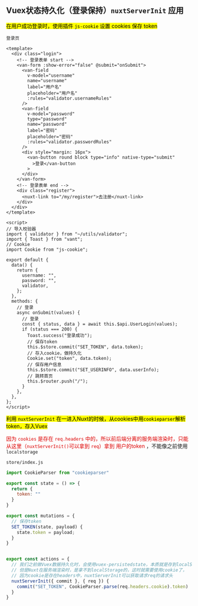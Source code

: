 ## Vuex状态持久化（登录保持）`nuxtServerInit` 应用

<font style="color:#000;background-color:#ff0"> 在用户成功登录时，使用插件 `js-cookie` 设置 cookies 保存 token</font>

`登录页`

```vue
<template>
  <div class="login">
    <!-- 登录表单 start -->
    <van-form :show-error="false" @submit="onSubmit">
      <van-field
        v-model="username"
        name="username"
        label="用户名"
        placeholder="用户名"
        :rules="validator.usernameRules"
      />
      <van-field
        v-model="password"
        type="password"
        name="password"
        label="密码"
        placeholder="密码"
        :rules="validator.passwordRules"
      />
      <div style="margin: 16px">
        <van-button round block type="info" native-type="submit"
          >登录</van-button
        >
      </div>
    </van-form>
    <!-- 登录表单 end -->
    <div class="register">
      <nuxt-link to="/my/register">去注册</nuxt-link>
    </div>
  </div>
</template>

<script>
// 导入校验器
import { validator } from "~/utils/validator";
import { Toast } from "vant";
// Cookie
import Cookie from "js-cookie";

export default {
  data() {
    return {
      username: "",
      password: "",
      validator,
    };
  },
  methods: {
    // 登录
    async onSubmit(values) {
      // 登录
      const { status, data } = await this.$api.UserLogin(values);
      if (status === 200) {
        Toast.success("登录成功");
        // 保存token
        this.$store.commit("SET_TOKEN", data.token);
        // 存入cookie，做持久化
        Cookie.set("token", data.token);
        // 保存用户信息
        this.$store.commit("SET_USERINFO", data.userInfo);
        // 跳转首页
        this.$router.push("/");
      }
    },
  },
};
</script>
```

<font style="color:#000;background-color:#ff0">利用 `nuxtServerInit` 在一进入Nuxt的时候，从cookies中用`cookieparser`解析token，存入Vuex</font>

<font color='#d00'>因为 `cookies` 是存在 `req.headers` 中的，所以前后端分离的服务端渲染时，只能从这里（`nuxtServerInit()`可以拿到 `req`）拿到 用户的token </font>，不能像之前使用 `localstorage`

`store/index.js`

```js
import CookieParser from "cookieparser"

export const state = () => {
  return {
    token: ""
  }
}

export const mutations = {
  // 保存token
  SET_TOKEN(state, payload) {
    state.token = payload;
  }
}


export const actions = {
  // 我们之前做Vuex数据持久化时，会使用vuex-persistedstate，本质就是存到localStorage中，
  // 但是Nuxt在服务端渲染时，是拿不到localStorage的，这时就需要使用cookie了，
  // 因为cookie是存在headers中，nuxtServerInit可以获取请求req的请求头
  nuxtServerInit({ commit }, { req }) {
    commit("SET_TOKEN", CookieParser.parse(req.headers.cookie).token)
  }
}
```

